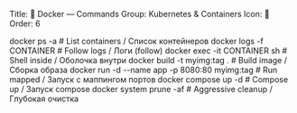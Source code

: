 Title: 🐳 Docker — Commands
Group: Kubernetes & Containers
Icon: 🐳
Order: 6

docker ps -a                                   # List containers / Список контейнеров
docker logs -f CONTAINER                       # Follow logs / Логи (follow)
docker exec -it CONTAINER sh                   # Shell inside / Оболочка внутри
docker build -t myimg:tag .                    # Build image / Сборка образа
docker run -d --name app -p 8080:80 myimg:tag  # Run mapped / Запуск с маппингом портов
docker compose up -d                           # Compose up / Запуск compose
docker system prune -af                        # Aggressive cleanup / Глубокая очистка

